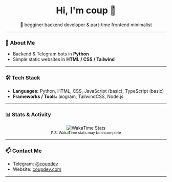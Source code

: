 <h1 align="center">Hi, I'm coup 👋</h1>
<p align="center">🚀 begginer backend developer & part-time frontend minimalist</p>

---

### 🧠 About Me

- Backend & Telegram bots in **Python**
- Simple static websites in **HTML / CSS / Tailwind**

---

### 🛠 Tech Stack

- **Languages:** Python, HTML, CSS, JavaScript (basic), TypeScript (basic)
- **Frameworks / Tools:** aiogram, TailwindCSS, Node.js

---

### 📊 Stats & Activity

<p align="center">
</p>

<p align="center">
  <img src="https://github-readme-stats.vercel.app/api/wakatime?username=coup&theme=github_dark" alt="WakaTime Stats" />
  <br />
  <sub>P.S: WakaTime stats may be incomplete</sub>
</p>

---

### 📫 Contact Me

- Telegram: [@coupdev](https://t.me/coupdev)
- Website: [coupdev.com](https://coupdev.com)

---
